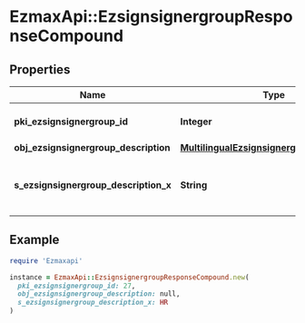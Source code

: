 # EzmaxApi::EzsignsignergroupResponseCompound

## Properties

| Name | Type | Description | Notes |
| ---- | ---- | ----------- | ----- |
| **pki_ezsignsignergroup_id** | **Integer** | The unique ID of the Ezsignsignergroup |  |
| **obj_ezsignsignergroup_description** | [**MultilingualEzsignsignergroupDescription**](MultilingualEzsignsignergroupDescription.md) |  |  |
| **s_ezsignsignergroup_description_x** | **String** | The Description of the Ezsignsignergroup in the language of the requester | [optional] |

## Example

```ruby
require 'Ezmaxapi'

instance = EzmaxApi::EzsignsignergroupResponseCompound.new(
  pki_ezsignsignergroup_id: 27,
  obj_ezsignsignergroup_description: null,
  s_ezsignsignergroup_description_x: HR
)
```


